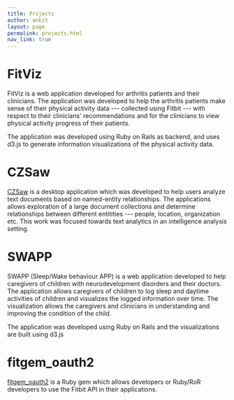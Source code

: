 ```yaml
---
title: Projects
author: ankit
layout: page
permalink: projects.html
nav_link: true
---
```


# FitViz

FitViz is a web application developed for arthritis patients and their clinicians. The application was developed to help the arthritis patients make sense of their physical activity data --- collected using Fitbit --- with respect to their clinicians' recommendations and for the clinicians to view physical activity progress of their patients.

The application was developed using Ruby on Rails as backend, and uses d3.js to generate information visualizations of the physical activity data.

# CZSaw
[CZSaw](http://czsaw.iat.sfu.ca) is a desktop application which was developed to help users analyze text documents based on named-entity relationships. The applications allows exploration of a large document collections and determine relationships between different entitities --- people, location, organization etc. This work was focused towards text analytics in an intelligence analysis setting.

# SWAPP
SWAPP (Sleep/Wake behaviour APP) is a web application developed to help caregivers of children with neurodevelopment disorders and their doctors. The application allows caregivers of children to log sleep and daytime activities of children and visualizes the logged information over time. The visualization allows the caregivers and clinicians in understanding and improving the condition of the child.

The application was developed using Ruby on Rails and the visualizations are built using d3.js

# fitgem_oauth2
[fitgem_oauth2](https://github.com/gupta-ankit/fitgem_oauth2) is a Ruby gem which allows developers or Ruby/RoR developers to use the Fitbit API in their applications.
